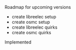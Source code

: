 Roadmap for upcoming versions

* create libreelec setup
* create osmc setup
* create libreelec quirks
* create osmc quirks

Implemented
